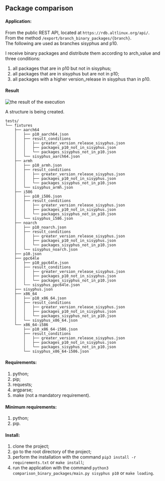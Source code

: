 ## Package comparison  

#### Application:

From the public REST API, located at ```https://rdb.altlinux.org/api/```.  
From the method ```/export/branch_binary_packages/{branch}```.  
The following are used as branches sisyphus and p10.  

I receive binary packages and distribute them according to arch_value and three conditions:  

1) all packages that are in p10 but not in sisyphus;
2) all packages that are in sisyphus but are not in p10;
3) all packages with a higher version_release in sisyphus than in p10.

#### Result  

![the result of the execution](https://github.com/zitaker/package-comparison/assets/92075508/3051b7e0-b2a7-4921-baa1-6ff7ff344444)  

A structure is being created.  

```
tests/
└── fixtures
    ├── aarch64
    │   ├── p10_aarch64.json
    │   ├── result_conditions
    │   │   ├── greater_version_release_sisyphus.json
    │   │   ├── packages_p10_not_in_sisyphus.json
    │   │   └── packages_sisyphus_not_in_p10.json
    │   └── sisyphus_aarch64.json
    ├── armh
    │   ├── p10_armh.json
    │   ├── result_conditions
    │   │   ├── greater_version_release_sisyphus.json
    │   │   ├── packages_p10_not_in_sisyphus.json
    │   │   └── packages_sisyphus_not_in_p10.json
    │   └── sisyphus_armh.json
    ├── i586
    │   ├── p10_i586.json
    │   ├── result_conditions
    │   │   ├── greater_version_release_sisyphus.json
    │   │   ├── packages_p10_not_in_sisyphus.json
    │   │   └── packages_sisyphus_not_in_p10.json
    │   └── sisyphus_i586.json
    ├── noarch
    │   ├── p10_noarch.json
    │   ├── result_conditions
    │   │   ├── greater_version_release_sisyphus.json
    │   │   ├── packages_p10_not_in_sisyphus.json
    │   │   └── packages_sisyphus_not_in_p10.json
    │   └── sisyphus_noarch.json
    ├── p10.json
    ├── ppc64le
    │   ├── p10_ppc64le.json
    │   ├── result_conditions
    │   │   ├── greater_version_release_sisyphus.json
    │   │   ├── packages_p10_not_in_sisyphus.json
    │   │   └── packages_sisyphus_not_in_p10.json
    │   └── sisyphus_ppc64le.json
    ├── sisyphus.json
    ├── x86_64
    │   ├── p10_x86_64.json
    │   ├── result_conditions
    │   │   ├── greater_version_release_sisyphus.json
    │   │   ├── packages_p10_not_in_sisyphus.json
    │   │   └── packages_sisyphus_not_in_p10.json
    │   └── sisyphus_x86_64.json
    └── x86_64-i586
        ├── p10_x86_64-i586.json
        ├── result_conditions
        │   ├── greater_version_release_sisyphus.json
        │   ├── packages_p10_not_in_sisyphus.json
        │   └── packages_sisyphus_not_in_p10.json
        └── sisyphus_x86_64-i586.json

```

#### Requirements:  

1. python;  
2. pip;  
3. requests;  
4. argparse;
5. make (not a mandatory requirement).  

#### Minimum requirements:  

1. python;  
2. pip.  

#### Install:  

1. clone the project;
2. go to the root directory of the project;
3. perform the installation with the command ```pip3 install -r requirements.txt``` or ```make install```;
4. run the application with the command ```python3 comparison_binary_packages/main.py sisyphus p10``` or ```make loading```.
